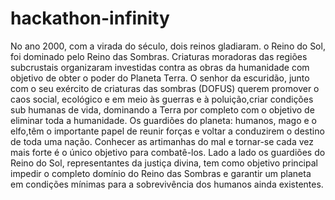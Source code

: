 # hackathon-infinity

No ano 2000, com a virada do século, dois reinos gladiaram. o Reino do Sol, foi dominado pelo Reino das Sombras. 
Criaturas moradoras das regiões subcrustais organizaram investidas contra as obras da humanidade com objetivo de obter o 
poder do Planeta Terra. 
	O senhor da escuridão, junto com o seu exército de criaturas das sombras (DOFUS) querem promover o caos social, 
ecológico e em meio às guerras e à poluição,criar condições sub humanas de vida, dominando a Terra por completo com o 
objetivo de eliminar toda  a humanidade. Os guardiões do planeta: humanos, mago e o elfo,têm o importante papel de reunir
forças e voltar a conduzirem o destino de toda uma nação. Conhecer as artimanhas do mal e tornar-se cada vez mais forte é
o único objetivo para combatê-los. Lado a lado os guardiões do Reino do Sol, representantes da justiça divina, tem como 
objetivo principal impedir o completo domínio do Reino das Sombras e garantir um planeta em condições mínimas para a 
sobrevivência dos humanos ainda existentes.
